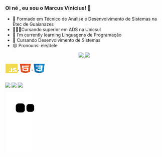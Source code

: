 ### Oi né , eu sou o Marcus Vínicius! 👋

- 🔭 Formado em Técnico de Análise e Desenvolvimento de Sistemas na Etec de Guaianazes
- 👨🏿‍💻Cursando superior em ADS na Unicsul
- 🌱 I’m currently learning  Linguagens de Programação
- 🤔 Cursando Desenvolvimento de Sistemas
- 😄 Pronouns: ele/dele

<div align="center">
  <a href="https://github.com/Markusszzz">
  <img height="180em" src="https://github-readme-stats.vercel.app/api?username=Markusszzz&show_icons=true&theme=dark&include_all_commits=true&count_private=true"/>
  <img height="180em" src="https://github-readme-stats.vercel.app/api/top-langs/?username=Markusszzz&layout=compact&langs_count=7&theme=dark"/>
</div>
<div style="display: inline_block"><br>
  <img align="center" alt="Rafa-Js" height="30" width="40" src="https://raw.githubusercontent.com/devicons/devicon/master/icons/javascript/javascript-plain.svg">
  <img align="center" alt="Rafa-HTML" height="30" width="40" src="https://raw.githubusercontent.com/devicons/devicon/master/icons/html5/html5-original.svg">
  <img align="center" alt="Rafa-CSS" height="30" width="40" src="https://raw.githubusercontent.com/devicons/devicon/master/icons/css3/css3-original.svg">
   
</div>
 
 ##
 
 <div>
   <a href="https://www.instagram.com/markuszp_/" target="_blank"><img src="https://img.shields.io/badge/-Instagram-%23E4405F?style=for-the-badge&logo=instagram&logoColor=white" target="_blank"></a>
   <a href = "mailto:marcusdossantos72@gmail.com"><img src="https://img.shields.io/badge/-Gmail-%23333?style=for-the-badge&logo=gmail&logoColor=white" target="_blank"></a>
  <a href="https://twitter.com/markusszzzzzz"><img src="https://img.shields.io/badge/Twitter-1DA1F2?style=for-the-badge&logo=twitter&logoColor=white" target="_blank"></a>
  
 </div>
  
 ![Snake animation](https://github.com/rafaballerini/rafaballerini/blob/output/github-contribution-grid-snake.svg)
 
</div>
